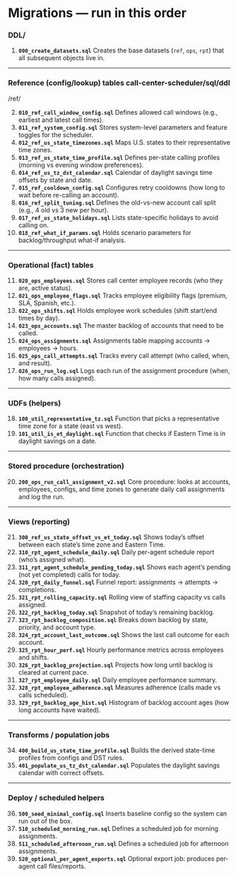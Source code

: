 
# Migrations — run in this order

### DDL/
1. **`000_create_datasets.sql`**
   Creates the base datasets (`ref`, `ops`, `rpt`) that all subsequent objects live in.

---

### Reference (config/lookup) tables call-center-scheduler/sql/ddl
/ref/

2. **`010_ref_call_window_config.sql`**
   Defines allowed call windows (e.g., earliest and latest call times).
3. **`011_ref_system_config.sql`**
   Stores system-level parameters and feature toggles for the scheduler.
4. **`012_ref_us_state_timezones.sql`**
   Maps U.S. states to their representative time zones.
5. **`013_ref_us_state_time_profile.sql`**
   Defines per-state calling profiles (morning vs evening window preferences).
6. **`014_ref_us_tz_dst_calendar.sql`**
   Calendar of daylight savings time offsets by state and date.
7. **`015_ref_cooldown_config.sql`**
   Configures retry cooldowns (how long to wait before re-calling an account).
8. **`016_ref_split_tuning.sql`**
   Defines the old-vs-new account call split (e.g., 4 old vs 3 new per hour).
9. **`017_ref_us_state_holidays.sql`**
   Lists state-specific holidays to avoid calling on.
10. **`018_ref_what_if_params.sql`**
    Holds scenario parameters for backlog/throughput what-if analysis.

---

### Operational (fact) tables

11. **`020_ops_employees.sql`**
    Stores call center employee records (who they are, active status).
12. **`021_ops_employee_flags.sql`**
    Tracks employee eligibility flags (premium, SLA, Spanish, etc.).
13. **`022_ops_shifts.sql`**
    Holds employee work schedules (shift start/end times by day).
14. **`023_ops_accounts.sql`**
    The master backlog of accounts that need to be called.
15. **`024_ops_assignments.sql`**
    Assignments table mapping accounts → employees → hours.
16. **`025_ops_call_attempts.sql`**
    Tracks every call attempt (who called, when, and result).
17. **`026_ops_run_log.sql`**
    Logs each run of the assignment procedure (when, how many calls assigned).

---

### UDFs (helpers)

18. **`100_util_representative_tz.sql`**
    Function that picks a representative time zone for a state (east vs west).
19. **`101_util_is_et_daylight.sql`**
    Function that checks if Eastern Time is in daylight savings on a date.

---

### Stored procedure (orchestration)

20. **`200_ops_run_call_assignment_v2.sql`**
    Core procedure: looks at accounts, employees, configs, and time zones to generate daily call assignments and log the run.

---

### Views (reporting)

21. **`300_ref_us_state_offset_vs_et_today.sql`**
    Shows today’s offset between each state’s time zone and Eastern Time.
22. **`310_rpt_agent_schedule_daily.sql`**
    Daily per-agent schedule report (who’s assigned what).
23. **`311_rpt_agent_schedule_pending_today.sql`**
    Shows each agent’s pending (not yet completed) calls for today.
24. **`320_rpt_daily_funnel.sql`**
    Funnel report: assignments → attempts → completions.
25. **`321_rpt_rolling_capacity.sql`**
    Rolling view of staffing capacity vs calls assigned.
26. **`322_rpt_backlog_today.sql`**
    Snapshot of today’s remaining backlog.
27. **`323_rpt_backlog_composition.sql`**
    Breaks down backlog by state, priority, and account type.
28. **`324_rpt_account_last_outcome.sql`**
    Shows the last call outcome for each account.
29. **`325_rpt_hour_perf.sql`**
    Hourly performance metrics across employees and shifts.
30. **`326_rpt_backlog_projection.sql`**
    Projects how long until backlog is cleared at current pace.
31. **`327_rpt_employee_daily.sql`**
    Daily employee performance summary.
32. **`328_rpt_employee_adherence.sql`**
    Measures adherence (calls made vs calls scheduled).
33. **`329_rpt_backlog_age_hist.sql`**
    Histogram of backlog account ages (how long accounts have waited).

---

### Transforms / population jobs

34. **`400_build_us_state_time_profile.sql`**
    Builds the derived state-time profiles from configs and DST rules.
35. **`401_populate_us_tz_dst_calendar.sql`**
    Populates the daylight savings calendar with correct offsets.

---

### Deploy / scheduled helpers

36. **`500_seed_minimal_config.sql`**
    Inserts baseline config so the system can run out of the box.
37. **`510_scheduled_morning_run.sql`**
    Defines a scheduled job for morning assignments.
38. **`511_scheduled_afternoon_run.sql`**
    Defines a scheduled job for afternoon assignments.
39. **`520_optional_per_agent_exports.sql`**
    Optional export job: produces per-agent call files/reports.


